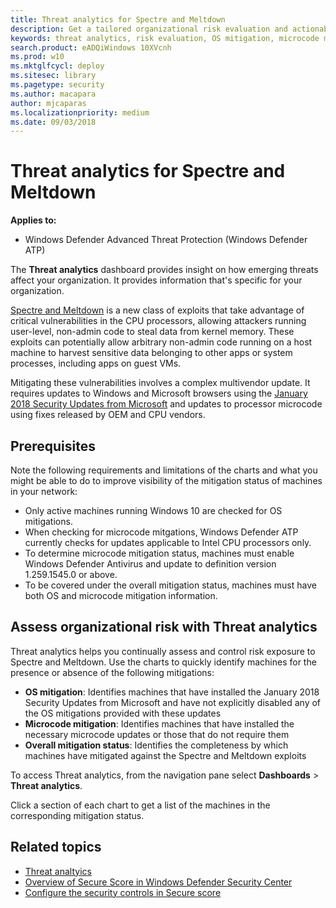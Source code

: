 ```yaml
---
title: Threat analytics for Spectre and Meltdown
description: Get a tailored organizational risk evaluation and actionable steps you can take to minimize risks in your organization.
keywords: threat analytics, risk evaluation, OS mitigation, microcode mitigation, mitigation status 
search.product: eADQiWindows 10XVcnh
ms.prod: w10
ms.mktglfcycl: deploy
ms.sitesec: library
ms.pagetype: security
ms.author: macapara
author: mjcaparas
ms.localizationpriority: medium
ms.date: 09/03/2018
---
```


# Threat analytics for Spectre and Meltdown
**Applies to:**
- Windows Defender Advanced Threat Protection (Windows Defender ATP)

The **Threat analytics** dashboard provides insight on how emerging threats affect your organization. It provides information that's specific for your organization.

[Spectre and Meltdown](https://cloudblogs.microsoft.com/microsoftsecure/2018/01/09/understanding-the-performance-impact-of-spectre-and-meltdown-mitigations-on-windows-systems/) is a new class of exploits that take advantage of critical vulnerabilities in the CPU processors, allowing attackers running user-level, non-admin code to steal data from kernel memory. These exploits can potentially allow arbitrary non-admin code running on a host machine to harvest sensitive data belonging to other apps or system processes, including apps on guest VMs.

Mitigating these vulnerabilities involves a complex multivendor update. It requires updates to Windows and Microsoft browsers using the [January 2018 Security Updates from Microsoft](https://portal.msrc.microsoft.com/en-us/security-guidance/releasenotedetail/858123b8-25ca-e711-a957-000d3a33cf99) and updates to processor microcode using fixes released by OEM and CPU vendors.

## Prerequisites
Note the following requirements and limitations of the charts and what you might be able to do to improve visibility of the mitigation status of machines in your network:

- Only active machines running Windows 10 are checked for OS mitigations.
- When checking for microcode mitgations, Windows Defender ATP currently checks for updates applicable to Intel CPU processors only.
- To determine microcode mitigation status, machines must enable Windows Defender Antivirus and update to definition version 1.259.1545.0 or above.
- To be covered under the overall mitigation status, machines must have both OS and microcode mitigation information.

## Assess organizational risk with Threat analytics

Threat analytics helps you continually assess and control risk exposure to Spectre and Meltdown. Use the charts to quickly identify machines for the presence or absence of the following mitigations:

- **OS mitigation**: Identifies machines that have installed the January 2018 Security Updates from Microsoft and have not explicitly disabled any of the OS mitigations provided with these updates
- **Microcode mitigation**: Identifies machines that have installed the necessary microcode updates or those that do not require them
- **Overall mitigation status**: Identifies the completeness by which machines have mitigated against the Spectre and Meltdown exploits 


To access Threat analytics, from the navigation pane select **Dashboards** > **Threat analytics**.

Click a section of each chart to get a list of the machines in the corresponding mitigation status.

## Related topics
- [Threat analtyics](threat-analytics-windows-defender-advanced-threat-protection.md)
- [Overview of Secure Score in Windows Defender Security Center](overview-secure-score-windows-defender-advanced-threat-protection.md)
- [Configure the security controls in Secure score](secure-score-dashboard-windows-defender-advanced-threat-protection.md)


